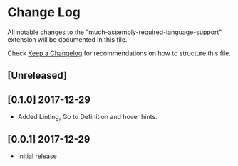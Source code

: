 # Change Log
All notable changes to the "much-assembly-required-language-support" extension will be documented in this file.

Check [Keep a Changelog](http://keepachangelog.com/) for recommendations on how to structure this file.

## [Unreleased]

## [0.1.0] 2017-12-29
- Added Linting, Go to Definition and hover hints.

## [0.0.1] 2017-12-29
- Initial release